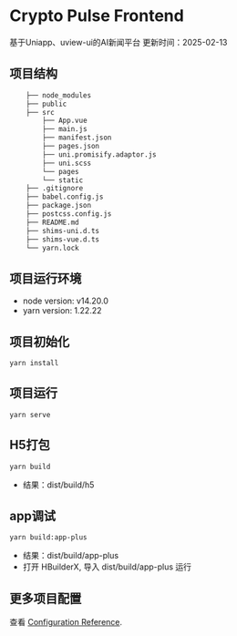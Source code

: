 # Crypto Pulse Frontend

基于Uniapp、uview-ui的AI新闻平台 更新时间：2025-02-13

## 项目结构

```bash
    ├── node_modules
    ├── public
    ├── src
        ├── App.vue
        ├── main.js
        ├── manifest.json
        ├── pages.json
        ├── uni.promisify.adaptor.js
        ├── uni.scss
        └── pages
        └── static
    ├── .gitignore
    ├── babel.config.js
    ├── package.json
    ├── postcss.config.js
    ├── README.md
    ├── shims-uni.d.ts
    ├── shims-vue.d.ts
    └── yarn.lock
```

## 项目运行环境

- node version: v14.20.0
- yarn version: 1.22.22

## 项目初始化

```
yarn install
```

## 项目运行

```
yarn serve
```

## H5打包

```
yarn build
```

- 结果：dist/build/h5

## app调试

```
yarn build:app-plus
```

- 结果：dist/build/app-plus
- 打开 HBuilderX, 导入 dist/build/app-plus 运行

## 更多项目配置

查看 [Configuration Reference](https://cli.vuejs.org/config/).
